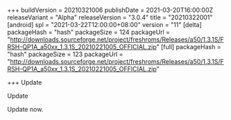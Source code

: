 +++
buildVersion = 20210321006
publishDate = 2021-03-20T16:00:00Z
releaseVariant = "Alpha"
releaseVersion = "3.0.4"
title = "20210322001"
[android]
spl = "2021-03-22T12:00:00+08:00"
version = "11"
[delta]
packageHash = "hash"
packageSize = 124
packageUrl = "http://downloads.sourceforge.net/project/freshroms/Releases/a50/1.3.1S/FRSH-QP1A_a50xx_1.3.1S_20210221005_OFFICIAL.zip"
[full]
packageHash = "hash"
packageSize = 123
packageUrl = "http://downloads.sourceforge.net/project/freshroms/Releases/a50/1.3.1S/FRSH-QP1A_a50xx_1.3.1S_20210221005_OFFICIAL.zip"

+++
Update

Update

Update now.